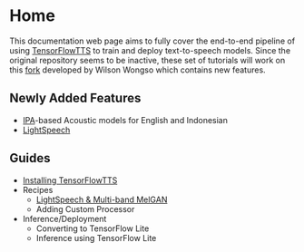 # Home

This documentation web page aims to fully cover the end-to-end pipeline of using [TensorFlowTTS](https://github.com/TensorSpeech/TensorFlowTTS/) to train and deploy text-to-speech models. Since the original repository seems to be inactive, these set of tutorials will work on this [fork](https://github.com/w11wo/TensorFlowTTS/) developed by Wilson Wongso which contains new features.

## Newly Added Features

- [IPA](https://en.wikipedia.org/wiki/International_Phonetic_Alphabet)-based Acoustic models for English and Indonesian
- [LightSpeech](https://arxiv.org/abs/2102.04040)

## Guides

- [Installing TensorFlowTTS](/installation)
- Recipes
    - [LightSpeech & Multi-band MelGAN](/recipes/lightspeech-mbmelgan/intro)
    - Adding Custom Processor
- Inference/Deployment
    - Converting to TensorFlow Lite
    - Inference using TensorFlow Lite
